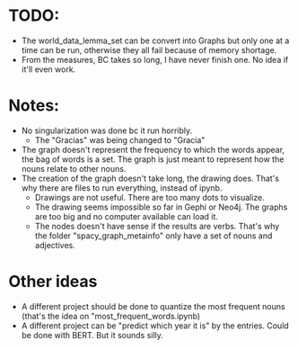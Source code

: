 # TODO:
* The world_data_lemma_set can be convert into Graphs but only one at a time can be run, otherwise they all fail because of memory shortage.
* From the measures, BC takes so long, I have never finish one. No idea if it'll even work.

# Notes: 
* No singularization was done bc it run horribly.
  * The "Gracias" was being changed to "Gracia"
* The graph doesn't represent the frequency to which the words appear, the bag of words is a set. The graph is just meant to represent how the nouns relate to other nouns.
* The creation of the graph doesn't take long, the drawing does. That's why there are files to run everything, instead of ipynb.
  * Drawings are not useful. There are too many dots to visualize.
  * The drawing seems impossible so far in Gephi or Neo4j. The graphs are too big and no computer available can load it.
  * The nodes doesn't have sense if the results are verbs. That's why the folder "spacy_graph_metainfo" only have a set of nouns and adjectives.

# Other ideas
* A different project should be done to quantize the most frequent nouns (that's the idea on "most_frequent_words.ipynb)
* A different project can be "predict which year it is" by the entries. Could be done with BERT. But it sounds silly.
